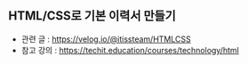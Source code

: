 HTML/CSS로 기본 이력서 만들기
-----------------------------------------------------------------------
- 관련 글 : https://velog.io/@itissteam/HTMLCSS
- 참고 강의 : https://techit.education/courses/technology/html